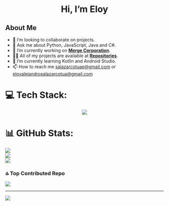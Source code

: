 <h1 align="center">Hi, I’m Eloy</h1>

##  About Me

- 👯 I’m looking to collaborate on projects.
- 💬 Ask me about Python, JavaScript, Java and C#.
- 🔭 I’m currently working on **[Merge Corporation](https://github.com/MergeCorporation)**.
- 👨‍💻 All of my projects are available at **[Repositories](https://github.com/EloySalazar?tab=repositories)**.
- 🌱 I’m currently learning Kotlin and Android Studio.
- 📫 How to reach me salazarcotuae@gmail.com or eloyalejandrosalazarcotua@gmail.com


# 💻 Tech Stack:
<p align="center">
  <a href="https://skillicons.dev">
    <img src="https://skillicons.dev/icons?i=py,js,html,css,bash,c,cpp,cs,angular,bootstrap,jquery,java,django,flask&dotnet=11" />
  </a>
</p>

# 📊 GitHub Stats:
![](https://github-readme-stats.vercel.app/api?username=EloySalazar&theme=dark&hide_border=true&include_all_commits=false&count_private=false)<br/>
![](https://github-readme-streak-stats.herokuapp.com/?user=EloySalazar&theme=dark&hide_border=true)<br/>
![](https://github-readme-stats.vercel.app/api/top-langs/?username=EloySalazar&theme=dark&hide_border=true&include_all_commits=false&count_private=false&layout=compact)

### 🔝 Top Contributed Repo
![](https://github-contributor-stats.vercel.app/api?username=EloySalazar&limit=5&theme=dark&combine_all_yearly_contributions=true)

---
[![](https://visitcount.itsvg.in/api?id=EloySalazar&icon=0&color=0)](https://visitcount.itsvg.in)

<!-- Proudly created with GPRM ( https://gprm.itsvg.in ) -->
